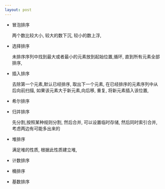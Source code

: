 ```yaml
---
layout: post
---
```


- 冒泡排序
    
    两个数比较大小, 较大的数下沉, 较小的数上浮,
    
- 选择排序

    未排序序列中找到最大或者最小的元素放到起始位置,循环, 直到所有元素全部排序,

- 插入排序

    去除第一个元素,默认已经排序,
    取出下一个元素, 在已经排序的元素序列中从后向前扫描,
    如果该元素大于新元素,向后移, 重复,
    将新元素插入该位置,
    
- 希尔排序

- 归并排序

    先分割,按照某种规则分割, 然后合并,
    可以设置临时存储, 然后同时索引合并, 考虑两边有可能多出来的
    
- 堆排序

    满足堆的性质, 根据此性质建立堆, 
    
- 计数排序

- 桶排序

- 基数排序